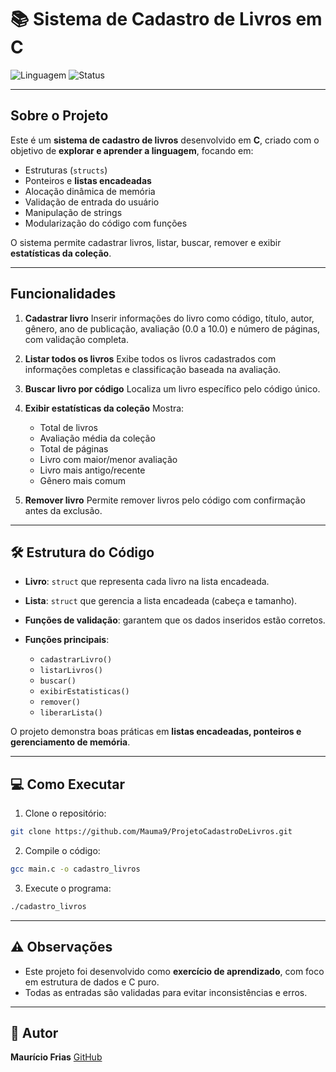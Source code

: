 # 📚 Sistema de Cadastro de Livros em C

![Linguagem](https://img.shields.io/badge/Linguagem-C-00599C?style=for-the-badge\&logo=c) ![Status](https://img.shields.io/badge/Status-Conclu%C3%ADdo-brightgreen?style=for-the-badge)

---

## Sobre o Projeto

Este é um **sistema de cadastro de livros** desenvolvido em **C**, criado com o objetivo de **explorar e aprender a linguagem**, focando em:

* Estruturas (`structs`)
* Ponteiros e **listas encadeadas**
* Alocação dinâmica de memória
* Validação de entrada do usuário
* Manipulação de strings
* Modularização do código com funções

O sistema permite cadastrar livros, listar, buscar, remover e exibir **estatísticas da coleção**.

---

## Funcionalidades

1. **Cadastrar livro**
   Inserir informações do livro como código, título, autor, gênero, ano de publicação, avaliação (0.0 a 10.0) e número de páginas, com validação completa.

2. **Listar todos os livros**
   Exibe todos os livros cadastrados com informações completas e classificação baseada na avaliação.

3. **Buscar livro por código**
   Localiza um livro específico pelo código único.

4. **Exibir estatísticas da coleção**
   Mostra:

   * Total de livros
   * Avaliação média da coleção
   * Total de páginas
   * Livro com maior/menor avaliação
   * Livro mais antigo/recente
   * Gênero mais comum

5. **Remover livro**
   Permite remover livros pelo código com confirmação antes da exclusão.

---

## 🛠 Estrutura do Código

* **Livro**: `struct` que representa cada livro na lista encadeada.
* **Lista**: `struct` que gerencia a lista encadeada (cabeça e tamanho).
* **Funções de validação**: garantem que os dados inseridos estão corretos.
* **Funções principais**:

  * `cadastrarLivro()`
  * `listarLivros()`
  * `buscar()`
  * `exibirEstatisticas()`
  * `remover()`
  * `liberarLista()`

O projeto demonstra boas práticas em **listas encadeadas, ponteiros e gerenciamento de memória**.

---

## 💻 Como Executar

1. Clone o repositório:

```bash
git clone https://github.com/Mauma9/ProjetoCadastroDeLivros.git
```

2. Compile o código:

```bash
gcc main.c -o cadastro_livros
```

3. Execute o programa:

```bash
./cadastro_livros
```

---

## ⚠ Observações

* Este projeto foi desenvolvido como **exercício de aprendizado**, com foco em estrutura de dados e C puro.
* Todas as entradas são validadas para evitar inconsistências e erros.

---

## 👤 Autor

**Maurício Frias**
[GitHub](https://github.com/Mauma9)
